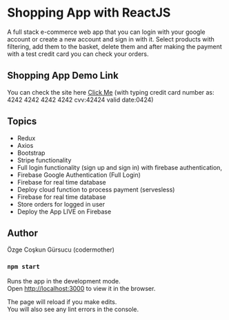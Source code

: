 # Shopping App with ReactJS


A full stack e-commerce web app that you can login with your google account or create a new account and sign in with it. Select products with filtering, add them to the basket, delete them and after making the payment with a test credit card you can check your orders.

## Shopping App Demo Link

You can check the site here
[Click Me](https://shopping-app-v10.web.app/)
(with typing credit card number as: 4242 4242 4242 4242 cvv:42424 valid date:0424)

## Topics

- Redux
- Axios
- Bootstrap
- Stripe functionality
- Full login functionality (sign up and sign in) with firebase authentication,
- Firebase Google Authentication (Full Login)
- Firebase for real time database
- Deploy cloud function to process payment (servesless)
- Firebase for real time database
- Store orders for logged in user
- Deploy the App LIVE on Firebase


## Author

Özge Coşkun Gürsucu (codermother)

### `npm start`

Runs the app in the development mode.\
Open [http://localhost:3000](http://localhost:3000) to view it in the browser.

The page will reload if you make edits.\
You will also see any lint errors in the console.
